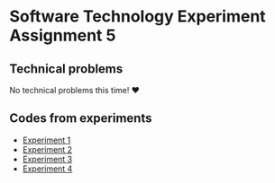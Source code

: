 # Software Technology Experiment Assignment 5
## Technical problems
No technical problems this time! :heart:
## Codes from experiments
* [Experiment 1](https://github.com/MartinKydland/dat250/tree/master/expa5/expa5-spring-exp1/demo/demo)
* [Experiment 2](https://github.com/MartinKydland/dat250/tree/master/expa5/expa5-spring-exp2/gs-spring-boot-master/initial)
* [Experiment 3](https://github.com/MartinKydland/dat250/tree/master/expa5/expa5-spring-exp3/gs-rest-service-master/initial)
* [Experiment 4](https://github.com/MartinKydland/dat250/tree/master/expa5/expa5-spring-exp4/gs-accessing-data-jpa-master/initial)

